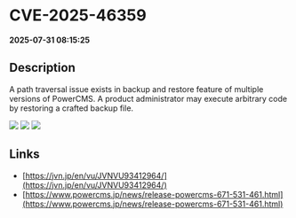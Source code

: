 # CVE-2025-46359

**2025-07-31 08:15:25**

## Description
A path traversal issue exists in backup and restore feature of multiple versions of PowerCMS. A product administrator may execute arbitrary code by restoring a crafted backup file.

![](https://img.shields.io/static/v1?label=Score&message=8.6&color=red)
![](https://img.shields.io/static/v1?label=Severity&message=HIGH&color=red)
![](https://img.shields.io/static/v1?label=CWE&message=Traversal&color=green)

## Links
- [https://jvn.jp/en/vu/JVNVU93412964/](https://jvn.jp/en/vu/JVNVU93412964/)
- [https://www.powercms.jp/news/release-powercms-671-531-461.html](https://www.powercms.jp/news/release-powercms-671-531-461.html)
